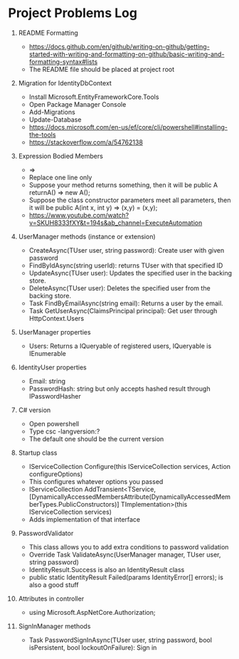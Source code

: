 # Project Problems Log

1. README Formatting
   - https://docs.github.com/en/github/writing-on-github/getting-started-with-writing-and-formatting-on-github/basic-writing-and-formatting-syntax#lists
   - The README file should be placed at project root

2. Migration for IdentityDbContext
   - Install Microsoft.EntityFrameworkCore.Tools
   - Open Package Manager Console
   - Add-Migrations
   - Update-Database
   - https://docs.microsoft.com/en-us/ef/core/cli/powershell#installing-the-tools
   - https://stackoverflow.com/a/54762138

3. Expression Bodied Members
   - =>
   - Replace one line only
   - Suppose your method returns something, then it will be public A returnA() => new A();
   - Suppose the class constructor parameters meet all parameters, then it will be public A(int x, int y) => (x,y) = (x,y);
   - https://www.youtube.com/watch?v=SKUH8333fXY&t=194s&ab_channel=ExecuteAutomation

4. UserManager methods (instance or extension)
   - CreateAsync(TUser user, string password): Create user with given password
   - FindByIdAsync(string userId): returns TUser with that specified ID
   - UpdateAsync(TUser user): Updates the specified user in the backing store.
   - DeleteAsync(TUser user): Deletes the specified user from the backing store.
   - Task<TUser> FindByEmailAsync(string email): Returns a user by the email.
   - Task<TUser> GetUserAsync(ClaimsPrincipal principal): Get user through HttpContext.Users

5. UserManager properties
	- Users: Returns a IQueryable of registered users, IQueryable is IEnumerable

6. IdentityUser properties
	- Email: string
	- PasswordHash: string but only accepts hashed result through IPasswordHasher

9. C# version
	- Open powershell
	- Type csc -langversion:?
	- The default one should be the current version

10. Startup class
	- IServiceCollection Configure<TOptions>(this IServiceCollection services, Action<TOptions> configureOptions)
	- This configures whatever options you passed
	- IServiceCollection AddTransient<TService, [DynamicallyAccessedMembersAttribute(DynamicallyAccessedMemberTypes.PublicConstructors)] TImplementation>(this IServiceCollection services)
	- Adds implementation of that interface

11. PasswordValidator<TUser>
	- This class allows you to add extra conditions to password validation
	- Override Task<IdentityResult> ValidateAsync(UserManager<TUser> manager, TUser user, string password)
	- IdentityResult.Success is also an IdentityResult class
	- public static IdentityResult Failed(params IdentityError[] errors); is also a good stuff

12. Attributes in controller
	- using Microsoft.AspNetCore.Authorization;

13. SignInManager methods
	- Task<SignInResult> PasswordSignInAsync(TUser user, string password, bool isPersistent, bool lockoutOnFailure): Sign in